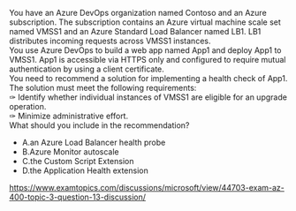 You have an Azure DevOps organization named Contoso and an Azure subscription. The subscription contains an Azure virtual machine scale set named VMSS1 and an Azure Standard Load Balancer named LB1. LB1 distributes incoming requests across VMSS1 instances.<br/>You use Azure DevOps to build a web app named App1 and deploy App1 to VMSS1. App1 is accessible via HTTPS only and configured to require mutual authentication by using a client certificate.<br/>You need to recommend a solution for implementing a health check of App1. The solution must meet the following requirements:<br/>✑ Identify whether individual instances of VMSS1 are eligible for an upgrade operation.<br/>✑ Minimize administrative effort.<br/>What should you include in the recommendation?<br/><ul><li class="multi-choice-item"><span class="multi-choice-letter" data-choice-letter="A">A.</span>an Azure Load Balancer health probe</li><li class="multi-choice-item"><span class="multi-choice-letter" data-choice-letter="B">B.</span>Azure Monitor autoscale</li><li class="multi-choice-item"><span class="multi-choice-letter" data-choice-letter="C">C.</span>the Custom Script Extension</li><li class="multi-choice-item correct-hidden"><span class="multi-choice-letter" data-choice-letter="D">D.</span>the Application Health extension</li></ul><p><a href="https://www.examtopics.com/discussions/microsoft/view/44703-exam-az-400-topic-3-question-13-discussion/">https://www.examtopics.com/discussions/microsoft/view/44703-exam-az-400-topic-3-question-13-discussion/</a></p><script src="https://giscus.app/client.js"                    data-repo="azsamples/az204"                    data-repo-id="R_kgDOMRXzDQ"                    data-category="General"                    data-category-id="DIC_kwDOMRXzDc4Cgi27"                    data-mapping="pathname"                    data-strict="0"                    data-reactions-enabled="0"                    data-emit-metadata="0"                    data-input-position="bottom"                    data-theme="preferred_color_scheme"                    data-lang="en"                    crossorigin="anonymous"                    async>                    </script>